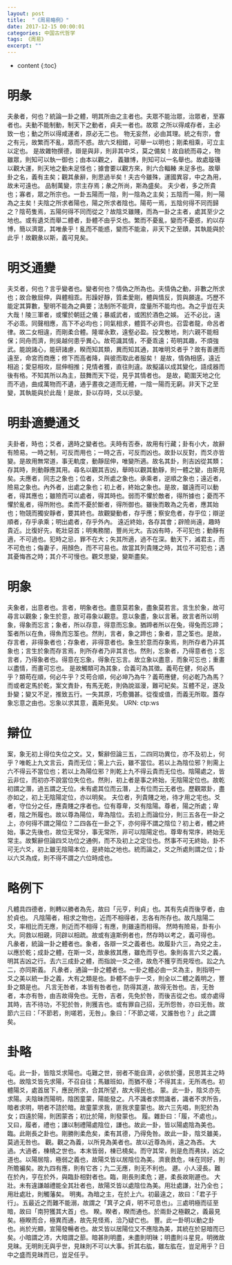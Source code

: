 ```yaml
---
layout: post
title:  "《周易略例》"
date: 2017-12-15 00:00:01
categories: 中国古代哲学
tags: 《周易》
excerpt: ""
---
```


* content
{:toc}



# 明彖
夫彖者，何也？統論一卦之體，明其所由之主者也。夫眾不能治眾，治眾者，至寡者也。夫動不能制動，制天下之動者，貞夫一者也。故眾
之所以得咸存者，主必致一也；動之所以得咸運者，原必无二也。
物无妄然，必由其理。統之有宗，會之有元，故繁而不亂，眾而不惑。故六爻相錯，可舉一以明也；剛柔相乘，可立主以定也。
是故雜物撰德，辯是與非，則非其中爻，莫之備矣！故自統而尋之，物雖眾，則知可以執一御也；由本以觀之，
義雖博，則知可以一名舉也。故處璇璣以觀大運，則天地之動未足怪也；據會要以觀方來，則六合輻輳
未足多也。故舉卦之名，義有主矣；觀其彖辭，則思過半矣！夫古今雖殊，運國異容，中之為用，故未可遠也。
品制萬變，宗主存焉；彖之所尚，斯為盛矣。
夫少者，多之所貴也；寡者，眾之所宗也。一卦五陽而一陰，則一陰為之主矣；五陰而一陽，則一陽為之主矣！夫陰之所求者陽也，陽之所求者陰也。陽苟一焉，五陰何得不同而歸之？陰苟隻焉，五陽何得不同而從之？故陰爻雖賤，而為一卦之主者，處其至少之地也。或有遺爻而舉二體者，卦體不由乎爻也。繁而不憂亂，變而不憂惑，約以存博，簡以濟眾，其唯彖乎！亂而不能惑，變而不能渝，非天下之至賾，其執能與於此乎！故觀彖以斯，義可見矣。


# 明爻通變
夫爻者，何也？言乎變者也。變者何也？情偽之所為也。夫情偽之動，非數之所求也；故合散屈伸，與體相乖。形躁好靜，質柔愛剛，體與情反，質與願違。巧歷不能定其算數，聖明不能為之典要；法制所不能齊，度量所不能均也。為之乎豈在夫大哉！陵三軍者，或懼於朝廷之儀；暴威武者，或困於酒色之娛。
近不必比，遠不必乖。同聲相應，高下不必均也；同氣相求，體質不必齊也。召雲者龍，命呂者律。故二女相違，而剛柔合體。隆墀永歎，遠壑必盈。投戈散地，則六親不能相保；同舟而濟，則吳越何患乎異心。故苟識其情，不憂乖遠；苟明其趣，不煩強武。能說諸心，能研諸慮，睽而知其類，異而知其通，其唯明爻者乎？故有善邇而遠至，命宮而商應；修下而高者降，與彼而取此者服矣！
是故，情偽相感，遠近相追；愛惡相攻，屈伸相推；見情者獲，直往則違。故擬議以成其變化，語成器而後有格。不知其所以為主，鼓舞而天下從，見乎其情者也。
是故，範圍天地之化而不過，曲成萬物而不遺，通乎晝夜之道而无體，一陰一陽而无窮。非天下之至變，其執能與於此哉！是故，卦以存時，爻以示變。


# 明卦適變通爻
夫卦者，時也；爻者，適時之變者也。夫時有否泰，故用有行藏；卦有小大，故辭有險易。一時之制，可反而用也；一時之吉，可反而凶也。故卦以反對，而爻亦皆變。是故用無常道，事无軌度，動靜屈伸，唯變所適。故名其卦，則吉凶從其類；存其時，則動靜應其用。尋名以觀其吉凶，舉時以觀其動靜，則一體之變，由斯見矣。夫應者，同志之象也；位者，爻所處之象也。承乘者，逆順之象也；遠近者，險易之象也。內外者，出處之象也；初上者，終始之象也。是故，雖遠而可以動者，得其應也；雖險而可以處者，得其時也。弱而不懼於敵者，得所據也；憂而不懼於亂者，得所附也。柔而不憂於斷者，得所御也。雖後而敢為之先者，應其始也；物競而獨安靜者，要其終也。故觀變動者，存乎應；察安危者，存乎位；辯逆順者，存乎承乘；明出處者，存乎外內。
遠近終始，各存其會；辟險尚遠，趣時貴近。比復好先，乾壯惡首；明夷務闇，豐尚光大。吉凶有時，不可犯也；動靜有適，不可過也。犯時之忌，罪不在大；失其所適，過不在深。動天下，滅君主，而不可危也；侮妻子，用顏色，而不可易也。故當其列貴賤之時，其位不可犯也；遇其憂悔吝之時；其介不可慢也。觀爻思變，變斯盡矣。


# 明象
夫象者，出意者也。言者，明象者也。盡意莫若象，盡象莫若言。言生於象，故可尋言以觀象；象生於意，故可尋象以觀意。意以象盡，象以言著。故言者所以明象，得象而忘言；象者，所以存意，得意而忘象。猶蹄者所以在兔，得兔而忘蹄；筌者所以在魚，得魚而忘筌也。然則，言者，象之蹄也；象者，意之筌也。是故，存言者，非得象者也；存象者，非得意者也。象生於意而存象焉，則所存者乃非其象也；言生於象而存言焉，則所存者乃非其言也。然則，忘象者，乃得意者也；忘言者，乃得象者也。得意在忘象，得象在忘言。故立象以盡意，而象可忘也；重畫以盡情，而畫可忘也。
是故觸類可為其象，合義可為其徵。義苟在健，何必馬乎？類苟在順，何必牛乎？爻苟合順，何必坤乃為牛？義苟應健，何必乾乃為馬？而或者定馬於乾，案文責卦，有馬无乾，則偽說滋漫，難可紀矣。互體不足，遂及卦變；變又不足，推致五行。一失其原，巧愈彌甚。從復或值，而義无所取。蓋存象忘意之由也。忘象以求其意，義斯見矣。
URN: ctp:ws



# 辯位
案，象无初上得位失位之文。又，繫辭但論三五，二四同功異位，亦不及初上，何乎？唯乾上九文言云，貴而无位；需上六云，雖不當位。若以上為陰位邪？則需上六不得云不當位也；若以上為陽位邪？則乾上九不得云貴而无位也。陰陽處之，皆云非位，而初亦不說當位失位也。然則，初上者是事之終始，无陰陽定位也。故乾初謂之潛，過五謂之无位。未有處其位而云潛，上有位而云无者也。歷觀眾卦，盡亦如之，初上无陰陽定位，亦以明矣。
夫位者，列貴賤之地，待才用之宅也。爻者，守位分之任，應貴賤之序者也。位有尊卑，爻有陰陽。尊者，陽之所處；卑者，陰之所履也。故以尊為陽位，卑為陰位。去初上而論位分，則三五各在一卦之上，亦何得不謂之陽位？二四各在一卦之下，亦何得不謂之陰位？初上者，體之終始，事之先後也，故位无常分，事无常所，非可以陰陽定也。尊卑有常序，終始无常主。故繫辭但論四爻功位之通例，而不及初上之定位也。然事不可无終始，卦不可无六爻，初上雖无陰陽本位，是終始之地也。統而論之，爻之所處則謂之位；卦以六爻為成，則不得不謂之六位時成也。


# 略例下
凡體具四德者，則轉以勝者為先，故曰「元亨，利貞」也。其有先貞而後亨者，由於貞也。
凡陰陽者，相求之物也，近而不相得者，志各有所存也。故凡陰陽二爻，率相比而无應，則近而不相得；有應，則雖遠而相得。
然時有險易，卦有小大。同救以相親，同辟以相疏。故或有違斯例者也，然存時以考之，義可得也。
凡彖者，統論一卦之體者也。象者，各辯一爻之義者也。故履卦六三，為兌之主，以應於乾；成卦之體，在斯一爻，故彖敘其應，雖危而亨也。象則各言六爻之義，明其吉凶之行。去六三成卦之體，而指說一爻之德，故危不獲亨而見咥也。訟之九二，亦同斯義。
凡彖者，通論一卦之體者也。一卦之體必由一爻為主，則指明一爻之美以統一卦之義，大有之類是也。卦體不由乎一爻，則全以二體之義明之，豐卦之類是也。
凡言无咎者，本皆有咎者也，防得其道，故得无咎也。吉，无咎者，本亦有咎，由吉故得免也。无咎，吉者，先免於咎，而後吉從之也。或亦處得其時，吉不待功，不犯於咎，則獲吉也。或有罪自己招，无所怨咎，亦曰无咎。故節六三曰：「不節若，則嗟若，无咎」。象曰：「不節之嗟，又誰咎也？」此之謂矣。

# 卦略
屯。此一卦，皆陰爻求陽也。屯難之世，弱者不能自濟，必依於彊，民思其主之時也。故陰爻皆先求陽，不召自往；馬雖班如，而猶不廢；不得其主，无所馮也。初體陽爻，處首居下，應民所求，合其所望，故大得民也。
蒙。此一卦，陰爻亦先求陽。夫陰昧而陽明，陰困童蒙，陽能發之。凡不識者求問識者，識者不求所告，暗者求明，明者不諮於暗。故童蒙求我，匪我求童蒙也。故六三先唱，則犯於為女；四遠於陽，則困蒙吝；初比於陽，則發蒙也。
履。雜卦曰：「履，不處也」。又曰，履者，禮也；謙以制禮陽處陰位，謙也。故此一卦，皆以陽處陰為美也。
臨。此剛長之卦也。剛勝則柔危矣，柔有其德，乃得免咎。故此一卦，陰爻雖美，莫過无咎也。
觀。觀之為義，以所見為美者也。故以近尊為尚，遠之為吝。
大過。大過者，棟橈之世也。本末皆弱，棟已橈矣。而守其常，則是危而弗扶，凶之道也。以陽居陰，極弱之義也，故陽爻皆以居陰位為美。濟衰救危，味在同好，則所贍褊矣。故九四有應，則有它吝；九二无應，則无不利也。
遯。小人浸長。難在於內，亨在於外，與臨卦相對者也。臨，剛長則柔危；遯，柔長故剛遯也。
大壯。未有違謙越禮能全其壯者也，故陽爻皆以處陰位為美。用壯處謙，壯乃全也；用壯處壯，則觸藩矣。
明夷。為暗之主，在於上六。初最遠之，故曰：「君子于行」。五最近之而難不能溺，故謂之「箕子之貞，明不可息也」。三處明極而征至暗，故曰「南狩獲其大首」也。
睽。睽者，睽而通也。於兩卦之極觀之，義最見矣。極睽而合，極異而通，故先見怪焉，洽乃疑亡也。
豐。此一卦明以動之卦也。尚於光顯，宣陽發暢者也。故爻皆以居陽位又不應陰為美，其統在於惡暗而已矣。小暗謂之沛，大暗謂之蔀。暗甚則明盡，未盡則明昧；明盡則斗星見，明微故見昧。无明則无與乎世，見昧則不可以大事。折其右肱，雖左肱在，豈足用乎？日中之盛而見昧而已，豈足任乎。









